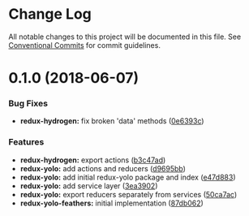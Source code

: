 # Change Log

All notable changes to this project will be documented in this file.
See [Conventional Commits](https://conventionalcommits.org) for commit guidelines.

<a name="0.1.0"></a>
# 0.1.0 (2018-06-07)


### Bug Fixes

* **redux-hydrogen:** fix broken 'data' methods ([0e6393c](https://github.com/Lemonpeach/redux-hydrogen/commit/0e6393c))


### Features

* **redux-hydrogen:** export actions ([b3c47ad](https://github.com/Lemonpeach/redux-hydrogen/commit/b3c47ad))
* **redux-yolo:** add actions and reducers ([d9695bb](https://github.com/Lemonpeach/redux-hydrogen/commit/d9695bb))
* **redux-yolo:** add initial redux-yolo package and index ([e47d883](https://github.com/Lemonpeach/redux-hydrogen/commit/e47d883))
* **redux-yolo:** add service layer ([3ea3902](https://github.com/Lemonpeach/redux-hydrogen/commit/3ea3902))
* **redux-yolo:** export reducers separately from services ([50ca7ac](https://github.com/Lemonpeach/redux-hydrogen/commit/50ca7ac))
* **redux-yolo-feathers:** initial implementation ([87db062](https://github.com/Lemonpeach/redux-hydrogen/commit/87db062))
